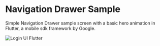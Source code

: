 # Navigation Drawer Sample

Simple Navigation Drawer sample screen with a basic hero animation in Flutter, a mobile sdk framework by Google.

![Login UI Flutter](https://github.com/McJim69/flutter-navigation-sample/blob/master/Screenshot.jpg)
